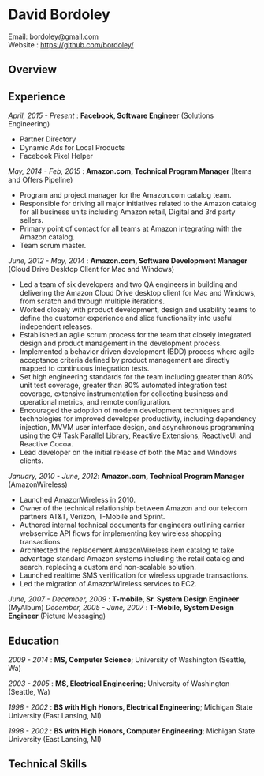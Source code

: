 # David Bordoley
Email: bordoley@gmail.com  
Website : https://github.com/bordoley/

## Overview


## Experience
*April, 2015 - Present* : **Facebook, Software Engineer** (Solutions Engineering)

* Partner Directory
* Dynamic Ads for Local Products
* Facebook Pixel Helper

*May, 2014 - Feb, 2015* : **Amazon.com, Technical Program Manager** (Items and Offers Pipeline)

* Program and project manager for the Amazon.com catalog team.
* Responsible for driving all major initiatives related to the Amazon catalog for all business units including Amazon retail, Digital and 3rd party sellers.
* Primary point of contact for all teams at Amazon integrating with the Amazon catalog.
* Team scrum master.

*June, 2012 - May, 2014* : **Amazon.com, Software Development Manager** (Cloud Drive Desktop Client for Mac and Windows)

* Led a team of six developers and two QA engineers in building and delivering the Amazon Cloud Drive desktop client for Mac and Windows, from scratch and through multiple iterations.
* Worked closely with product development, design and usability teams to define the customer experience and slice functionality into useful independent releases.
* Established an agile scrum process for the team that closely integrated design and product management in the development process.
* Implemented a behavior driven development (BDD) process where agile acceptance criteria defined by product management are directly mapped to continuous integration tests.
* Set high engineering standards for the team including greater than 80% unit test coverage, greater than 80% automated integration test coverage, extensive instrumentation for collecting business and operational metrics, and remote configuration.
* Encouraged the adoption of modern development techniques and technologies for improved developer productivity, including dependency injection, MVVM user interface design, and asynchronous programming using the C# Task Parallel Library, Reactive Extensions, ReactiveUI and Reactive Cocoa.
* Lead developer on the initial release of both the Mac and Windows clients.

*January, 2010 - June, 2012*: **Amazon.com, Technical Program Manager** (AmazonWireless)

* Launched AmazonWireless in 2010.
* Owner of the technical relationship between Amazon and our telecom partners AT&T, Verizon, T-Mobile and Sprint.
* Authored internal technical documents for engineers outlining carrier webservice API flows for implementing key wireless shopping transactions.
* Architected the replacement AmazonWireless item catalog to take advantage standard Amazon systems including the retail catalog and search, replacing a custom and non-scalable solution.
* Launched realtime SMS verification for wireless upgrade transactions.
* Led the migration of AmazonWireless services to EC2.

*June, 2007 - December, 2009* : **T-mobile, Sr. System Design Engineer** (MyAlbum)
*December, 2005 - June, 2007* : **T-Mobile, System Design Engineer** (Picture Messaging)

## Education
*2009 - 2014* : **MS, Computer Science**; University of Washington (Seattle, Wa)

*2003 - 2005* : **MS, Electrical Engineering**; University of Washington (Seattle, Wa)

*1998 - 2002* : **BS with High Honors, Electrical Engineering**; Michigan State University (East Lansing, MI)

*1998 - 2002* : **BS with High Honors, Computer Engineering**; Michigan State University (East Lansing, MI)

## Technical Skills
